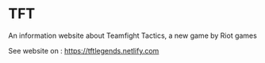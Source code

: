 # TFT
An information website about Teamfight Tactics, a new game by Riot games


See website on : https://tftlegends.netlify.com

